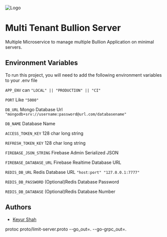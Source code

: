 
![Logo](https://rpsoftech.net/assets/svgs/logo-rp.svg)


# Multi Tenant Bullion Server

Multiple Microservice to manage multiple Bullion Application on minimal servers.


## Environment Variables

To run this project, you will need to add the following environment variables to your .env file

`APP_ENV` can `"LOCAL" || "PRODUCTION" || "CI"` 

`PORT` Like `"5000"`

`DB_URL` Mongo Database Url `"mongodb+srv://username:password@url.com/databasename"`

`DB_NAME` Database Name

`ACCESS_TOKEN_KEY` 128 char long string

`REFRESH_TOKEN_KEY` 128 char long string

`FIREBASE_JSON_STRING` Firebase Admin Serialized JSON

`FIREBASE_DATABASE_URL` Firebase Realtime Database URL

`REDIS_DB_URL` Redis Database URL `"host:port" "127.0.0.1:7777"`

`REDIS_DB_PASSWORD` (Optional)Redis Database Password

`REDIS_DB_DATABASE` (Optional)Redis Database Number

## Authors

- [Keyur Shah](https://www.github.com/keyurboss)

protoc proto/limit-server.proto --go_out=. --go-grpc_out=.